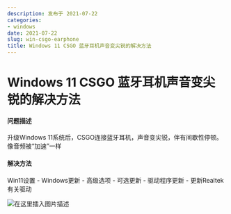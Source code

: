 ```yaml
---
description: 发布于 2021-07-22
categories:
- windows
date: 2021-07-22
slug: win-csgo-earphone
title: Windows 11 CSGO 蓝牙耳机声音变尖锐的解决方法
---
```


# Windows 11 CSGO 蓝牙耳机声音变尖锐的解决方法

#### 问题描述

升级Windows 11系统后，CSGO连接蓝牙耳机，声音变尖锐，伴有间歇性停顿。像音频被“加速”一样

#### 解决方法

Win11设置 - Windows更新 - 高级选项 - 可选更新 - 驱动程序更新 - 更新Realtek有关驱动

![在这里插入图片描述](https://media.opennet.top/i/2023/01/05/63b6cc902fc64.png)
